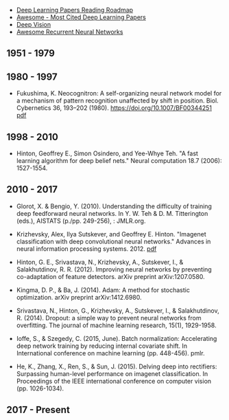 - [Deep Learning Papers Reading Roadmap](https://github.com/floodsung/Deep-Learning-Papers-Reading-Roadmap)
- [Awesome - Most Cited Deep Learning Papers](https://github.com/terryum/awesome-deep-learning-papers#awesome---most-cited-deep-learning-papers)
- [Deep Vision](https://github.com/kjw0612/awesome-deep-vision)
- [Awesome Recurrent Neural Networks](https://github.com/kjw0612/awesome-rnn)

## 1951 - 1979

## 1980 - 1997
- Fukushima, K. Neocognitron: A self-organizing neural network model for a mechanism of pattern recognition unaffected by shift in position. Biol. Cybernetics 36, 193–202 (1980). https://doi.org/10.1007/BF00344251 [pdf](https://www.rctn.org/bruno/public/papers/Fukushima1980.pdf)


## 1998 - 2010
- Hinton, Geoffrey E., Simon Osindero, and Yee-Whye Teh. "A fast learning algorithm for deep belief nets." Neural computation 18.7 (2006): 1527-1554.


## 2010 - 2017
- Glorot, X. & Bengio, Y. (2010). Understanding the difficulty of training deep feedforward neural networks. In Y. W. Teh & D. M. Titterington (eds.), AISTATS (p./pp. 249-256), : JMLR.org.

- Krizhevsky, Alex, Ilya Sutskever, and Geoffrey E. Hinton. "Imagenet classification with deep convolutional neural networks." Advances in neural information processing systems. 2012. [pdf](https://proceedings.neurips.cc/paper_files/paper/2012/file/c399862d3b9d6b76c8436e924a68c45b-Paper.pdf)

- Hinton, G. E., Srivastava, N., Krizhevsky, A., Sutskever, I., & Salakhutdinov, R. R. (2012). Improving neural networks by preventing co-adaptation of feature detectors. arXiv preprint arXiv:1207.0580.

- Kingma, D. P., & Ba, J. (2014). Adam: A method for stochastic optimization. arXiv preprint arXiv:1412.6980.

- Srivastava, N., Hinton, G., Krizhevsky, A., Sutskever, I., & Salakhutdinov, R. (2014). Dropout: a simple way to prevent neural networks from overfitting. The journal of machine learning research, 15(1), 1929-1958.

- Ioffe, S., & Szegedy, C. (2015, June). Batch normalization: Accelerating deep network training by reducing internal covariate shift. In International conference on machine learning (pp. 448-456). pmlr.

- He, K., Zhang, X., Ren, S., & Sun, J. (2015). Delving deep into rectifiers: Surpassing human-level performance on imagenet classification. In Proceedings of the IEEE international conference on computer vision (pp. 1026-1034).

## 2017 - Present